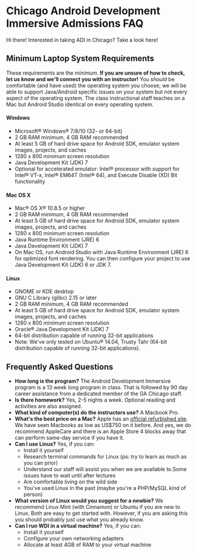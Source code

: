 # Chicago Android Development Immersive Admissions FAQ

Hi there! Interested in taking ADI in Chicago? Take a look here!

## Minimum Laptop System Requirements

These requirements are the *minimum*. **If you are unsure of how to check, let us know and we'll connect you with an instructor!** You _should_ be comfortable (and have used) the operating system you choose; we will be able to support Java/Android specific issues on your system but not every aspect of the operating system. The class instructional staff teaches on a Mac but Android Studio identical on every operating system.

#### Windows

* Microsoft® Windows® 7/8/10 (32- or 64-bit)
* 2 GB RAM minimum, 4 GB RAM recommended
* At least 5 GB of hard drive space for Android SDK, emulator system images, projects, and caches
* 1280 x 800 minimum screen resolution
* Java Development Kit (JDK) 7
* Optional for accelerated emulator: Intel® processor with support for Intel® VT-x, Intel® EM64T (Intel® 64), and Execute  Disable (XD) Bit functionality

#### Mac OS X

* Mac® OS X® 10.8.5 or higher
* 2 GB RAM minimum, 4 GB RAM recommended
* At least 5 GB of hard drive space for Android SDK, emulator system images, projects, and caches
* 1280 x 800 minimum screen resolution
* Java Runtime Environment (JRE) 6
* Java Development Kit (JDK) 7
* On Mac OS, run Android Studio with Java Runtime Environment (JRE) 6 for optimized font rendering. You can then configure your project to use Java Development Kit (JDK) 6 or JDK 7.

#### Linux

* GNOME or KDE desktop
* GNU C Library (glibc) 2.15 or later
* 2 GB RAM minimum, 4 GB RAM recommended
* At least 5 GB of hard drive space for Android SDK, emulator system images, projects, and caches
* 1280 x 800 minimum screen resolution
* Oracle® Java Development Kit (JDK) 7
* 64-bit distribution capable of running 32-bit applications
* Note: We've only tested on Ubuntu® 14.04, Trusty Tahr (64-bit distribution capable of running 32-bit applications).

## Frequently Asked Questions

* **How long is the program?** The Android Development Immersive program is a 13 week long program in class. That is followed by 90 day career assistance from a dedicated member of the GA Chicago staff.
* **Is there homework?** Yes, 2-5 nights a week. Optional reading and activities are also assigned.
* **What kind of computer(s) do the instructors use?** A Macbook Pro.
* **What's the best price on a Mac?** Apple has an [official refurbished site](http://www.apple.com/shop/browse/home/specialdeals/mac). We have seen Macbooks as low as US$750 on it before. And yes, we do recommend AppleCare and there is an Apple Store 4 blocks away that can perform same-day service if you have it.
* **Can I use Linux?** Yes, if you can:
  - Install it yourself
  - Research terminal commands for Linux (ps: try to learn as much as you can prior)
  - Understand our staff will assist you when we are available to.Some issues have to wait until after lectures
  - Are comfortable living on the wild side
  - You've used Linux in the past (maybe you're a PHP/MySQL kind of person)
* **What version of Linux would you suggest for a newbie?** We recommend Linux Mint (with Cinnamon) or Ubuntu if you are new to Linux. Both are easy to get started with. However, if you are asking this you should probably just use what you already know.
* **Can I run WDI in a virtual machine?** Yes, if you can:
  - Install it yourself
  - Configure your own networking adapters
  - Allocate at least 4GB of RAM to your virtual machine
